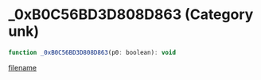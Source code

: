 # _0xB0C56BD3D808D863 (Category unk)

```js
function _0xB0C56BD3D808D863(p0: boolean): void
```

[filename](_0xB0C56BD3D808D863_m.md ':include')